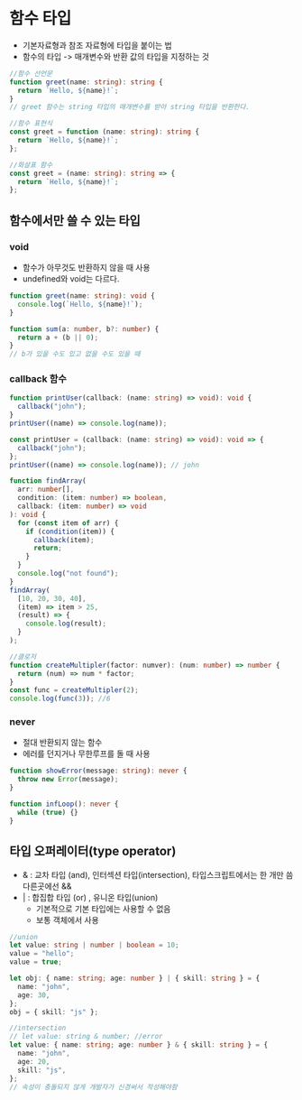 # 함수 타입

- 기본자료형과 참조 자료형에 타입을 붙이는 법
- 함수의 타입 -> 매개변수와 반환 값의 타입을 지정하는 것

```ts
//함수 선언문
function greet(name: string): string {
  return `Hello, ${name}!`;
}
// greet 함수는 string 타입의 매개변수를 받아 string 타입을 반환한다.

//함수 표현식
const greet = function (name: string): string {
  return `Hello, ${name}!`;
};

//화살표 함수
const greet = (name: string): string => {
  return `Hello, ${name}!`;
};
```

## 함수에서만 쓸 수 있는 타입

### void

- 함수가 아무것도 반환하지 않을 때 사용
- undefined와 void는 다르다.

```ts
function greet(name: string): void {
  console.log(`Hello, ${name}!`);
}

function sum(a: number, b?: number) {
  return a + (b || 0);
}
// b가 있을 수도 있고 없을 수도 있을 때
```

### callback 함수

```ts
function printUser(callback: (name: string) => void): void {
  callback("john");
}
printUser((name) => console.log(name));

const printUser = (callback: (name: string) => void): void => {
  callback("john");
};
printUser((name) => console.log(name)); // john

function findArray(
  arr: number[],
  condition: (item: number) => boolean,
  callback: (item: number) => void
): void {
  for (const item of arr) {
    if (condition(item)) {
      callback(item);
      return;
    }
  }
  console.log("not found");
}
findArray(
  [10, 20, 30, 40],
  (item) => item > 25,
  (result) => {
    console.log(result);
  }
);

//클로저
function createMultipler(factor: numver): (num: number) => number {
  return (num) => num * factor;
}
const func = createMultipler(2);
console.log(func(3)); //6
```

### never

- 절대 반환되지 않는 함수
- 에러를 던지거나 무한루프를 돌 때 사용

```ts
function showError(message: string): never {
  throw new Error(message);
}

function infLoop(): never {
  while (true) {}
}
```

## 타입 오퍼레이터(type operator)

- & : 교차 타입 (and), 인터섹션 타입(intersection), 타입스크립트에서는 한 개만 씀 다른곳에선 &&
- | : 합집합 타입 (or) , 유니온 타입(union)
  - 기본적으로 기본 타입에는 사용할 수 없음
  - 보통 객체에서 사용

```ts
//union
let value: string | number | boolean = 10;
value = "hello";
value = true;

let obj: { name: string; age: number } | { skill: string } = {
  name: "john",
  age: 30,
};
obj = { skill: "js" };

//intersection
// let value: string & number; //error
let value: { name: string; age: number } & { skill: string } = {
  name: "john",
  age: 20,
  skill: "js",
};
// 속성이 충돌되지 않게 개발자가 신경써서 작성해야함
```
